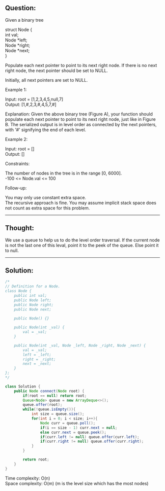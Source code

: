 ## Question:

Given a binary tree  

struct Node {  
  int val;  
  Node *left;  
  Node *right;  
  Node *next;  
}  

Populate each next pointer to point to its next right node. If there is no next right node, the next pointer should be set to NULL.  

Initially, all next pointers are set to NULL.  

Example 1:  

Input: root = [1,2,3,4,5,null,7]  
Output: [1,#,2,3,#,4,5,7,#]  

Explanation: Given the above binary tree (Figure A), your function should populate each next pointer to point to its next right node, just like in Figure B. The serialized output is in level order as connected by the next pointers, with '#' signifying the end of each level.  

Example 2:  

Input: root = []  
Output: []  

Constraints:  

The number of nodes in the tree is in the range [0, 6000].  
-100 <= Node.val <= 100  
 
Follow-up:  

You may only use constant extra space.  
The recursive approach is fine. You may assume implicit stack space does not count as extra space for this problem.  

---
## Thought: 
We use a queue to help us to do the level order traversal. If the current node is not the last one of this leval, point it to the 
peek of the queue. Else point it to null.

---
## Solution:
```Java
/*
// Definition for a Node.
class Node {
    public int val;
    public Node left;
    public Node right;
    public Node next;

    public Node() {}
    
    public Node(int _val) {
        val = _val;
    }

    public Node(int _val, Node _left, Node _right, Node _next) {
        val = _val;
        left = _left;
        right = _right;
        next = _next;
    }
};
*/

class Solution {
    public Node connect(Node root) {
        if(root == null) return root;
        Queue<Node> queue = new ArrayDeque<>();
        queue.offer(root);
        while(!queue.isEmpty()){
            int size = queue.size();
            for(int i = 0; i < size; i++){
                Node curr = queue.poll();
                if(i == size - 1) curr.next = null;
                else curr.next = queue.peek();
                if(curr.left != null) queue.offer(curr.left);
                if(curr.right != null) queue.offer(curr.right);
            }
        }

        return root;
    }
}
```
Time complexity: O(n)  
Space complexity: O(m) (m is the level size which has the most nodes)
